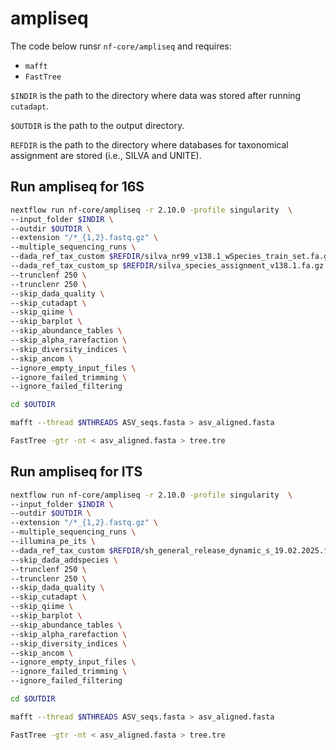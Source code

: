# ampliseq

The code below runsr `nf-core/ampliseq` and requires:
* `mafft`
* `FastTree`

`$INDIR` is the path to the directory where data was stored after running `cutadapt`.

`$OUTDIR` is the path to the output directory.

`REFDIR` is the path to the directory where databases for taxonomical assignment are stored (i.e., SILVA and UNITE).

## Run ampliseq for 16S

```bash
nextflow run nf-core/ampliseq -r 2.10.0 -profile singularity  \
--input_folder $INDIR \
--outdir $OUTDIR \
--extension "/*_{1,2}.fastq.gz" \
--multiple_sequencing_runs \
--dada_ref_tax_custom $REFDIR/silva_nr99_v138.1_wSpecies_train_set.fa.gz \
--dada_ref_tax_custom_sp $REFDIR/silva_species_assignment_v138.1.fa.gz \
--trunclenf 250 \
--trunclenr 250 \
--skip_dada_quality \
--skip_cutadapt \
--skip_qiime \
--skip_barplot \
--skip_abundance_tables \
--skip_alpha_rarefaction \
--skip_diversity_indices \
--skip_ancom \
--ignore_empty_input_files \
--ignore_failed_trimming \
--ignore_failed_filtering

cd $OUTDIR

mafft --thread $NTHREADS ASV_seqs.fasta > asv_aligned.fasta

FastTree -gtr -nt < asv_aligned.fasta > tree.tre
```

## Run ampliseq for ITS

```bash
nextflow run nf-core/ampliseq -r 2.10.0 -profile singularity  \
--input_folder $INDIR \
--outdir $OUTDIR \
--extension "/*_{1,2}.fastq.gz" \
--multiple_sequencing_runs \
--illumina_pe_its \
--dada_ref_tax_custom $REFDIR/sh_general_release_dynamic_s_19.02.2025.fasta \
--skip_dada_addspecies \
--trunclenf 250 \
--trunclenr 250 \
--skip_dada_quality \
--skip_cutadapt \
--skip_qiime \
--skip_barplot \
--skip_abundance_tables \
--skip_alpha_rarefaction \
--skip_diversity_indices \
--skip_ancom \
--ignore_empty_input_files \
--ignore_failed_trimming \
--ignore_failed_filtering

cd $OUTDIR

mafft --thread $NTHREADS ASV_seqs.fasta > asv_aligned.fasta

FastTree -gtr -nt < asv_aligned.fasta > tree.tre
```
